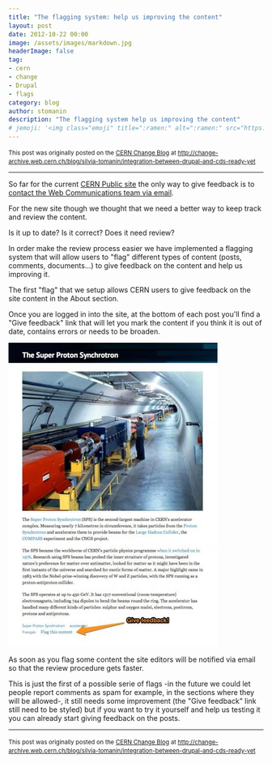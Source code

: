 ```yaml
---
title: "The flagging system: help us improving the content"
layout: post
date: 2012-10-22 00:00
image: /assets/images/markdown.jpg
headerImage: false
tag:
- cern
- change
- Drupal
- flags
category: blog
author: stomanin
description: "The flagging system help us improving the content"
# jemoji: '<img class="emoji" title=":ramen:" alt=":ramen:" src="https://assets.github.com/images/icons/emoji/unicode/1f35c.png" height="20" width="20" align="absmiddle">'
---
```


<small>This post was originally posted on the [CERN Change Blog](https://web.archive.org/web/20161102015242/http://change.web.cern.ch/) at <http://change-archive.web.cern.ch/blog/silvia-tomanin/integration-between-drupal-and-cds-ready-yet></small>

---


So far for the current [CERN Public site](http://public.web.cern.ch/public/) the only way to give feedback is to [contact the Web Communications team via email](http://public.web.cern.ch/public/en/Contact-en.html).

For the new site though we thought that we need a better way to keep track and review the content.

Is it up to date? Is it correct? Does it need review?

In order make the review process easier we have implemented a flagging system that will allow users to "flag" different types of content (posts, comments, documents...) to give feedback on the content and help us improving it.

The first "flag" that we setup allows CERN users to give feedback on the site content in the About section.

Once you are logged in into the site, at the bottom of each post you'll find a "Give feedback" link that will let you mark the content if you think it is out of date, contains errors or needs to be broaden.

![Markdown Image](/assets/images/blog/give-feedback.jpeg)

As soon as you flag some content the site editors will be notified via email so that the review procedure gets faster.
 

This is just the first of a possible serie of flags -in the future we could let people report comments as spam for example, in the sections where they will be allowed-, it still needs some improvement (the "Give feedback" link still need to be styled) but if you want to try it yourself and help us testing it you can already start giving feedback on the posts.


---

<small>This post was originally posted on the [CERN Change Blog](https://web.archive.org/web/20161102015242/http://change.web.cern.ch/) at <http://change-archive.web.cern.ch/blog/silvia-tomanin/integration-between-drupal-and-cds-ready-yet></small>

